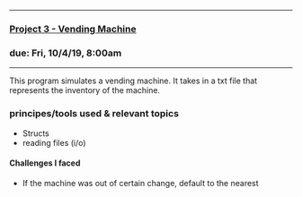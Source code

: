 ---------------------
### [Project 3 - Vending Machine](http://faculty.cse.tamu.edu/ioerger/cs121h-fall19/Project3.txt)
### due: Fri, 10/4/19, 8:00am
---------------------

This program simulates a vending machine. It takes in a txt
file that represents the inventory of the machine.

### principes/tools used & relevant topics
- Structs
- reading files (i/o)

#### Challenges I faced
- If the machine was out of certain change, default to the nearest
